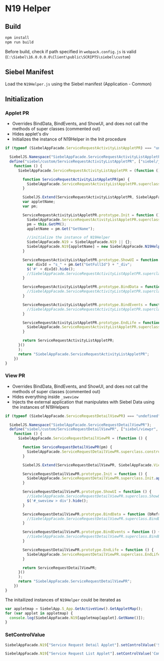 # N19 Helper

## Build
```bash
npm install
npm run build
```
Before build, check if path specified in `webpack.config.js` is valid (`C:\Siebel\16.0.0.0.0\Client\public\SCRIPTS\siebel\custom`)

## Siebel Manifest
Load the `N19Helper.js` using the Siebel manifest (Application - Common)

## Initialization

### Applet PR
* Overrides BindData, BindEvents, and ShowUI, and does not call the methods of super classes (commented out)
* Hides applet's div
* Initializes the instance of N19Helper in the Init procedure
```js
if (typeof (SiebelAppFacade.ServiceRequestActivityListAppletPR) === "undefined") {

  SiebelJS.Namespace("SiebelAppFacade.ServiceRequestActivityListAppletPR");
  define("siebel/custom/ServiceRequestActivityListAppletPR", ["siebel/jqgridrenderer"],
    function () {
      SiebelAppFacade.ServiceRequestActivityListAppletPR = (function () {

        function ServiceRequestActivityListAppletPR(pm) {
          SiebelAppFacade.ServiceRequestActivityListAppletPR.superclass.constructor.apply(this, arguments);
        }

        SiebelJS.Extend(ServiceRequestActivityListAppletPR, SiebelAppFacade.JQGridRenderer);
        var appletName;
        var pm;

        ServiceRequestActivityListAppletPR.prototype.Init = function () {
          SiebelAppFacade.ServiceRequestActivityListAppletPR.superclass.Init.apply(this, arguments);
          pm = this.GetPM();
          appletName = pm.Get("GetName");

          //initialize the instance of N19Helper
          SiebelAppFacade.N19 = SiebelAppFacade.N19 || {};
          SiebelAppFacade.N19[appletName] = new SiebelAppFacade.N19Helper({ pm: pm });
        }

        ServiceRequestActivityListAppletPR.prototype.ShowUI = function () {
          var divId = "s_" + pm.Get("GetFullId") + "_div";
          $('#' + divId).hide();
          //SiebelAppFacade.ServiceRequestActivityListAppletPR.superclass.ShowUI.apply(this, arguments);
        }

        ServiceRequestActivityListAppletPR.prototype.BindData = function (bRefresh) {
          //SiebelAppFacade.ServiceRequestActivityListAppletPR.superclass.BindData.apply(this, arguments);
        }

        ServiceRequestActivityListAppletPR.prototype.BindEvents = function () {
          //SiebelAppFacade.ServiceRequestActivityListAppletPR.superclass.BindEvents.apply(this, arguments);
        }

        ServiceRequestActivityListAppletPR.prototype.EndLife = function () {
          SiebelAppFacade.ServiceRequestActivityListAppletPR.superclass.EndLife.apply(this, arguments);
        }

        return ServiceRequestActivityListAppletPR;
      }()
      );
      return "SiebelAppFacade.ServiceRequestActivityListAppletPR";
    })
}
```

### View PR
* Overrides BindData, BindEvents, and ShowUI, and does not call the methods of super classes (commented out)
* Hides everything inside `_sweview` 
* Injects the external application that manipulates with Siebel Data using the instances of N19Helpers
```js
if (typeof (SiebelAppFacade.ServiceRequestDetailViewPR) === "undefined") {

  SiebelJS.Namespace("SiebelAppFacade.ServiceRequestDetailViewPR");
  define("siebel/custom/ServiceRequestDetailViewPR", ["siebel/viewpr", "siebel/custom/vue.js"],
    function () {
      SiebelAppFacade.ServiceRequestDetailViewPR = (function () {

        function ServiceRequestDetailViewPR(pm) {
          SiebelAppFacade.ServiceRequestDetailViewPR.superclass.constructor.apply(this, arguments);
        }

        SiebelJS.Extend(ServiceRequestDetailViewPR, SiebelAppFacade.ViewPR);

        ServiceRequestDetailViewPR.prototype.Init = function () {
          SiebelAppFacade.ServiceRequestDetailViewPR.superclass.Init.apply(this, arguments);
        }

        ServiceRequestDetailViewPR.prototype.ShowUI = function () {
          //SiebelAppFacade.ServiceRequestDetailViewPR.superclass.ShowUI.apply(this, arguments);
          $('#_sweview > div').hide();
        }

        ServiceRequestDetailViewPR.prototype.BindData = function (bRefresh) {
          //SiebelAppFacade.ServiceRequestDetailViewPR.superclass.BindData.apply(this, arguments);
        }

        ServiceRequestDetailViewPR.prototype.BindEvents = function () {
          //SiebelAppFacade.ServiceRequestDetailViewPR.superclass.BindEvents.apply(this, arguments);
        }

        ServiceRequestDetailViewPR.prototype.EndLife = function () {
          SiebelAppFacade.ServiceRequestDetailViewPR.superclass.EndLife.apply(this, arguments);
        }

        return ServiceRequestDetailViewPR;
      }()
      );
      return "SiebelAppFacade.ServiceRequestDetailViewPR";
    })
}
```

The initailized instances of `N19Helper` could be iterated as 
```js
var appletmap = SiebelApp.S_App.GetActiveView().GetAppletMap();
for (var applet in appletmap) {
  console.log(SiebelAppFacade.N19[appletmap[applet].GetName()]);
}
```

### SetControlValue
```js
SiebelAppFacade.N19["Service Request Detail Applet"].setControlValue('Status', 'Pending')
````

```js
SiebelAppFacade.N19["Service Request List Applet"].setControlValue('Commit Time', '31/10/2018 10:18:00 AM')
```


